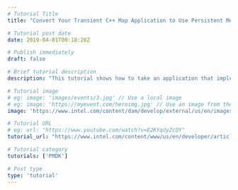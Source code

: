 ```yaml
---
# Tutorial Title
title: "Convert Your Transient C++ Map Application to Use Persistent Memory"

# Tutorial post date
date: 2019-04-01T00:18:28Z

# Publish immediately
draft: false

# Brief tutorial description
description: "This tutorial shows how to take an application that implements a C++ map using transient (volatile) memory and modify it to use persistent memory."

# Tutorial image
# eg: image: 'images/events/3.jpg' // Use a local image
# eg: image: 'https://myevent.com/heroimg.jpg' // Use an image from the event website
image: 'https://www.intel.com/content/dam/develop/external/us/en/images/webops12462-map-tree-807049.jpg'

# Tutorial URL
# eg: url: "https://www.youtube.com/watch?v=E2KYqdyZcQY"
tutorial_url: "https://www.intel.com/content/www/us/en/developer/articles/code-sample/convert-your-transient-c-map-application-to-use-persistent-memory.html"

# Tutorial category
tutorials: ['PMDK']

# Post type
type: 'tutorial'
---
```


<!--- Do not write any content here. The front matter is the only required information. -->

